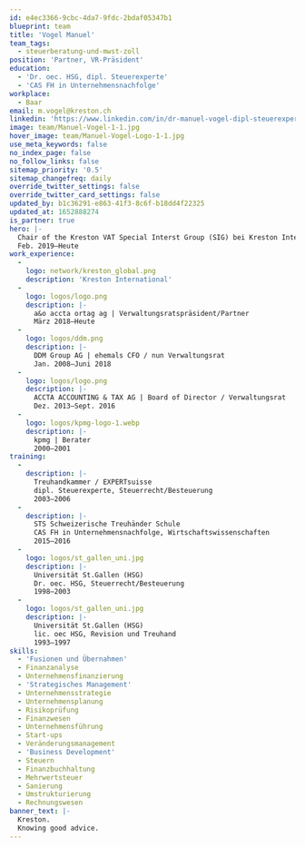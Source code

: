 ```yaml
---
id: e4ec3366-9cbc-4da7-9fdc-2bdaf05347b1
blueprint: team
title: 'Vogel Manuel'
team_tags:
  - steuerberatung-und-mwst-zoll
position: 'Partner, VR-Präsident'
education:
  - 'Dr. oec. HSG, dipl. Steuerexperte'
  - 'CAS FH in Unternehmensnachfolge'
workplace:
  - Baar
email: m.vogel@kreston.ch
linkedin: 'https://www.linkedin.com/in/dr-manuel-vogel-dipl-steuerexperte-1a397185/'
image: team/Manuel-Vogel-1-1.jpg
hover_image: team/Manuel-Vogel-Logo-1-1.jpg
use_meta_keywords: false
no_index_page: false
no_follow_links: false
sitemap_priority: '0.5'
sitemap_changefreq: daily
override_twitter_settings: false
override_twitter_card_settings: false
updated_by: b1c36291-e863-41f3-8c6f-b18dd4f22325
updated_at: 1652888274
is_partner: true
hero: |-
  Chair of the Kreston VAT Special Interst Group (SIG) bei Kreston International | Chair of the Kreston VAT Special Interst Group (SIG)
  Feb. 2019–Heute
work_experience:
  -
    logo: network/kreston_global.png
    description: 'Kreston International'
  -
    logo: logos/logo.png
    description: |-
      a&o accta ortag ag | Verwaltungsratspräsident/Partner
      März 2018–Heute
  -
    logo: logos/ddm.png
    description: |-
      DDM Group AG | ehemals CFO / nun Verwaltungsrat
      Jan. 2008–Juni 2018
  -
    logo: logos/logo.png
    description: |-
      ACCTA ACCOUNTING & TAX AG | Board of Director / Verwaltungsrat
      Dez. 2013–Sept. 2016
  -
    logo: logos/kpmg-logo-1.webp
    description: |-
      kpmg | Berater
      2000–2001
training:
  -
    description: |-
      Treuhandkammer / EXPERTsuisse
      dipl. Steuerexperte, Steuerrecht/Besteuerung
      2003–2006
  -
    description: |-
      STS Schweizerische Treuhänder Schule
      CAS FH in Unternehmensnachfolge, Wirtschaftswissenschaften
      2015–2016
  -
    logo: logos/st_gallen_uni.jpg
    description: |-
      Universität St.Gallen (HSG)
      Dr. oec. HSG, Steuerrecht/Besteuerung
      1998–2003
  -
    logo: logos/st_gallen_uni.jpg
    description: |-
      Universität St.Gallen (HSG)
      lic. oec HSG, Revision und Treuhand
      1993–1997
skills:
  - 'Fusionen und Übernahmen'
  - Finanzanalyse
  - Unternehmensfinanzierung
  - 'Strategisches Management'
  - Unternehmensstrategie
  - Unternehmensplanung
  - Risikoprüfung
  - Finanzwesen
  - Unternehmensführung
  - Start-ups
  - Veränderungsmanagement
  - 'Business Development'
  - Steuern
  - Finanzbuchhaltung
  - Mehrwertsteuer
  - Sanierung
  - Umstrukturierung
  - Rechnungswesen
banner_text: |-
  Kreston.
  Knowing good advice.
---
```

